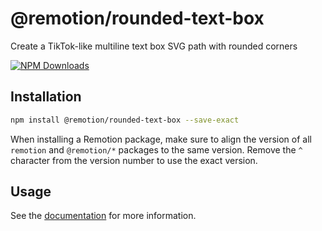 # @remotion/rounded-text-box
 
Create a TikTok-like multiline text box SVG path with rounded corners
 
[![NPM Downloads](https://img.shields.io/npm/dm/@remotion/rounded-text-box.svg?style=flat&color=black&label=Downloads)](https://npmcharts.com/compare/@remotion/rounded-text-box?minimal=true)
 
## Installation
 
```bash
npm install @remotion/rounded-text-box --save-exact
```
 
When installing a Remotion package, make sure to align the version of all `remotion` and `@remotion/*` packages to the same version.
Remove the `^` character from the version number to use the exact version.
 
## Usage
 
See the [documentation](https://www.remotion.dev/docs/rounded-text-box) for more information.
